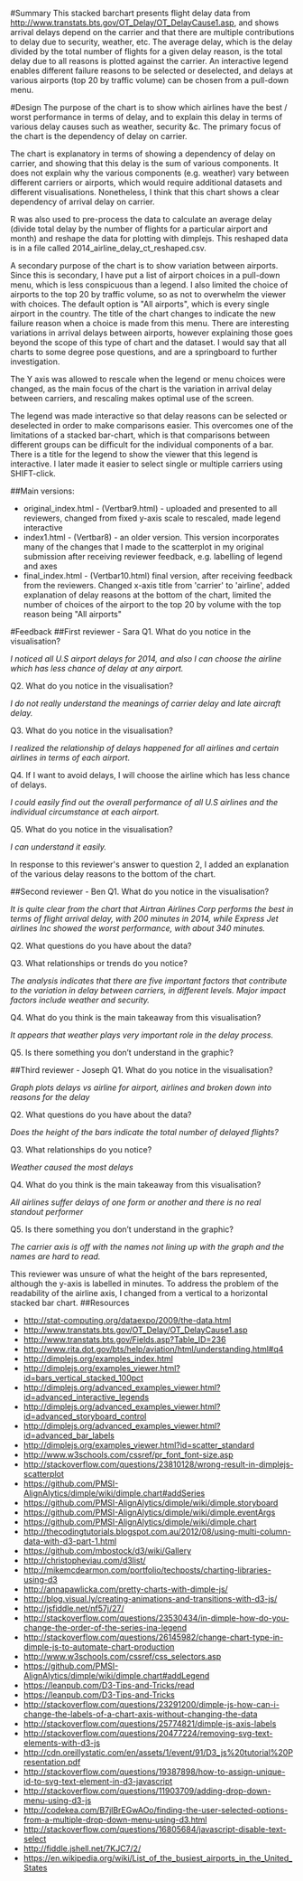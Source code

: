 #Summary
This stacked barchart presents flight delay data from http://www.transtats.bts.gov/OT_Delay/OT_DelayCause1.asp, and shows arrival delays depend on the carrier and that there are multiple contributions to delay due to security, weather, etc. The average delay, which is the delay divided by the total number of flights for a given delay reason, is the total delay due to all reasons is plotted against the carrier. An interactive legend enables different failure reasons to be selected or deselected, and delays at various airports (top 20 by traffic volume) can be chosen from a pull-down menu.

#Design
The purpose of the chart is to show which airlines have the best / worst performance in terms of delay, and to explain this delay in terms of various delay causes such as weather, security &c. The primary focus of the chart is the dependency of delay on carrier.

The chart is explanatory in terms of showing a dependency of delay on carrier, and showing that this delay is the sum of various components. It does not explain why the various components (e.g. weather) vary between different carriers or airports, which would require additional datasets and different visualisations. Nonetheless, I think that this chart shows a clear dependency of arrival delay on carrier.

R was also used to pre-process the data to calculate an average delay (divide total delay by the number of flights for a particular airport and month) and reshape the data for plotting with dimplejs. This reshaped data is in a file called 2014_airline_delay_ct_reshaped.csv.

A secondary purpose of the chart is to show variation between airports. Since this is secondary, I have put a list of airport choices in a pull-down menu, which is less conspicuous than a legend. I also limited the choice of airports to the top 20 by traffic volume, so as not to overwhelm the viewer with choices. The default option is "All airports", which is every single airport in the country. The title of the chart changes to indicate the new failure reason when a choice is made from this menu. There are interesting variations in arrival delays between airports, however explaining those goes beyond the scope of this type of chart and the dataset. I would say that all charts to some degree pose questions, and are a springboard to further investigation.

The Y axis was allowed to rescale when the legend or menu choices were changed, as the main focus of the chart is the variation in arrival delay between carriers, and rescaling makes optimal use of the screen.

The legend was made interactive so that delay reasons can be selected or deselected in order to make comparisons easier. This overcomes one of the limitations of a stacked bar-chart, which is that comparisons between different groups can be difficult for the individual components of a bar. There is a title for the legend to show the viewer that this legend is interactive. I later made it easier to select single or multiple carriers using SHIFT-click.


##Main versions:
* original_index.html - (Vertbar9.html) - uploaded and presented to all reviewers, changed from fixed y-axis scale to rescaled, made legend interactive
* index1.html - (Vertbar8) - an older version. This version incorporates many of the changes that I made to the scatterplot in my original submission after receiving reviewer feedback, e.g. labelling of legend and axes
* final_index.html - (Vertbar10.html) final version, after receiving feedback from the reviewers. Changed x-axis title from 'carrier' to 'airline', added explanation of delay reasons at the bottom of the chart, limited the number of choices of the airport to the top 20 by volume with the top reason being "All airports"

#Feedback
##First reviewer - Sara
Q1. What do you notice in the visualisation?

*I noticed all U.S airport delays for 2014, and also I can choose the airline which has less chance of delay at any airport.*

Q2. What do you notice in the visualisation?

*I do not really understand the meanings of carrier delay and late aircraft delay.*

Q3. What do you notice in the visualisation?

*I realized the relationship of delays happened for all airlines and certain airlines in terms of each airport.*

Q4. If I want to avoid delays, I will choose the airline which has less chance of delays.

*I could easily find out the overall performance of all U.S airlines and the individual circumstance at each airport.*

Q5. What do you notice in the visualisation?

*I can understand it easily.*

In response to this reviewer's answer to question 2, I added an explanation of the various delay reasons to the bottom of the chart.

##Second reviewer - Ben
Q1. What do you notice in the visualisation?

*It is quite clear from the chart that Airtran Airlines Corp performs the best in terms of flight arrival delay, with 200 minutes in 2014, while Express Jet airlines Inc showed the worst performance, with about 340 minutes.*

Q2. What questions do you have about the data?

Q3. What relationships or trends do you notice?

*The analysis indicates that there are five important factors that contribute to the variation in delay between carriers, in different levels. Major impact factors include weather and security.*

Q4. What do you think is the main takeaway from this visualisation?

*It appears that weather plays very important role in the delay process.*

Q5. Is there something you don’t understand in the graphic?


##Third reviewer - Joseph
Q1. What do you notice in the visualisation?

*Graph plots delays vs airline for airport, airlines and broken down into reasons for the delay*

Q2. What questions do you have about the data?

*Does the height of the bars indicate the total number of delayed flights?*

Q3. What relationships do you notice?

*Weather caused the most delays*

Q4. What do you think is the main takeaway from this visualisation?

*All airlines suffer delays of one form or another and there is no real standout performer*

Q5. Is there something you don’t understand in the graphic?

*The carrier axis is off with the names not lining up with the graph and the names are hard to read.*

This reviewer was unsure of what the height of the bars represented, although the y-axis is labelled in minutes. To address the problem of the readability of the airline axis, I changed from a vertical to a horizontal stacked bar chart.
##Resources
  * http://stat-computing.org/dataexpo/2009/the-data.html
  * http://www.transtats.bts.gov/OT_Delay/OT_DelayCause1.asp
  * http://www.transtats.bts.gov/Fields.asp?Table_ID=236
  * http://www.rita.dot.gov/bts/help/aviation/html/understanding.html#q4
  * http://dimplejs.org/examples_index.html
  * http://dimplejs.org/examples_viewer.html?id=bars_vertical_stacked_100pct
  * http://dimplejs.org/advanced_examples_viewer.html?id=advanced_interactive_legends
  * http://dimplejs.org/advanced_examples_viewer.html?id=advanced_storyboard_control
  * http://dimplejs.org/advanced_examples_viewer.html?id=advanced_bar_labels
  * http://dimplejs.org/examples_viewer.html?id=scatter_standard
  * http://www.w3schools.com/cssref/pr_font_font-size.asp
  * http://stackoverflow.com/questions/23810128/wrong-result-in-dimplejs-scatterplot
  * https://github.com/PMSI-AlignAlytics/dimple/wiki/dimple.chart#addSeries
  * https://github.com/PMSI-AlignAlytics/dimple/wiki/dimple.storyboard
  * https://github.com/PMSI-AlignAlytics/dimple/wiki/dimple.eventArgs
  * https://github.com/PMSI-AlignAlytics/dimple/wiki/dimple.chart
  * http://thecodingtutorials.blogspot.com.au/2012/08/using-multi-column-data-with-d3-part-1.html
  * https://github.com/mbostock/d3/wiki/Gallery
  * http://christopheviau.com/d3list/
  * http://mikemcdearmon.com/portfolio/techposts/charting-libraries-using-d3
  * http://annapawlicka.com/pretty-charts-with-dimple-js/
  * http://blog.visual.ly/creating-animations-and-transitions-with-d3-js/
  * http://jsfiddle.net/nf57j/27/
  * http://stackoverflow.com/questions/23530434/in-dimple-how-do-you-change-the-order-of-the-series-ina-legend
  * http://stackoverflow.com/questions/26145982/change-chart-type-in-dimple-js-to-automate-chart-production
  * http://www.w3schools.com/cssref/css_selectors.asp
  * https://github.com/PMSI-AlignAlytics/dimple/wiki/dimple.chart#addLegend
  * https://leanpub.com/D3-Tips-and-Tricks/read
  * https://leanpub.com/D3-Tips-and-Tricks
  * http://stackoverflow.com/questions/23291200/dimple-js-how-can-i-change-the-labels-of-a-chart-axis-without-changing-the-data
  * http://stackoverflow.com/questions/25774821/dimple-js-axis-labels
  * http://stackoverflow.com/questions/20477224/removing-svg-text-elements-with-d3-js
  * http://cdn.oreillystatic.com/en/assets/1/event/91/D3_js%20tutorial%20Presentation.pdf
  * http://stackoverflow.com/questions/19387898/how-to-assign-unique-id-to-svg-text-element-in-d3-javascript
  * http://stackoverflow.com/questions/11903709/adding-drop-down-menu-using-d3-js
  * http://codekea.com/B7jlBrEGwAOo/finding-the-user-selected-options-from-a-multiple-drop-down-menu-using-d3.html
  * http://stackoverflow.com/questions/16805684/javascript-disable-text-select
  * http://fiddle.jshell.net/7KJC7/2/
  * https://en.wikipedia.org/wiki/List_of_the_busiest_airports_in_the_United_States
